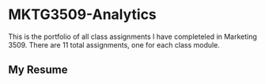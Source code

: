 # MKTG3509-Analytics
This is the portfolio of all class assignments I have completeled in Marketing 3509. There are 11 total assignments, one for each class module. 
## My Resume
